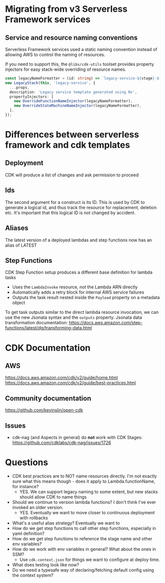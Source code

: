 # Migrating from v3 Serverless Framework services

## Service and resource naming conventions

Serverless Framework services used a static naming convention instead of allowing AWS to control the naming of resources.

If you need to support this, the `@libs/cdk-utils` toolset provides property injectors for easy stack-wide overriding of resource names.

```typescript
const legacyNameFormatter = (id: string) => `legacy-service-${stage}-${id}`;
new LegacyStack(this, 'legacy-service', {
  ...props,
  description: 'Legacy service template generated using Nx',
  propertyInjectors: [
    new OverrideFunctionNameInjector(legacyNameFormatter),
    new OverrideStateMachineNameInjector(legacyNameFormatter),
  ],
});
```

# Differences between serverless framework and cdk templates

## Deployment

CDK will produce a list of changes and ask permission to proceed

## Ids

The second argument for a construct is its ID. This is used by CDK to generate a logical id, and thus track the resource for replacement, deletion etc. It's important that this logical ID is not changed by accident.

## Aliases

The latest version of a deployed lambdas and step functions now has an alias of LATEST

## Step Functions

CDK Step Function setup produces a different base definition for lambda tasks

- Uses the `LambdaInvoke` resource, not the Lambda ARN directly
- Automatically adds a retry block for internal AWS service failures
- Outputs the task result nested inside the `Payload` property on a metadata object

To get task outputs similar to the direct lambda resource invocation, we can use the new Jsonata syntax and the `outputs` property.
Jsonata data transformation documentation: https://docs.aws.amazon.com/step-functions/latest/dg/transforming-data.html

# CDK Documentation

## AWS

https://docs.aws.amazon.com/cdk/v2/guide/home.html
https://docs.aws.amazon.com/cdk/v2/guide/best-practices.html

## Community documentation

https://github.com/kevinslin/open-cdk

## Issues

- cdk-nag (and Aspects in general) do **not** work with CDK Stages: https://github.com/cdklabs/cdk-nag/issues/1726

# Questions

- CDK best practices are to NOT name resources directly. I'm not exactly sure what this means though - does it apply to Lambda.functionName, for instance?
  - YES. We can support legacy naming to some extent, but new stacks should allow CDK to name things
- Should we continue to version lambda functions? I don't think I've ever invoked an older version.
  - YES. Eventually we want to move closer to continuous deployment with rollbacks
- What's a useful alias strategy? Eventually we want to
- How do we get step functions to call other step functions, especially in yaml definition?
- How do we get step functions to reference the stage name and other env variables?
- How do we work with env variables in general? What about the ones in SSM?
  - Use `cdk.context.json` for things we want to configure at deploy time.
- What does testing look like now?
- Do we need a typesafe way of declaring/fetching default config using the context system?

```

```
